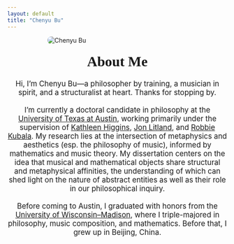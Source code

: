 ```yaml
---
layout: default
title: "Chenyu Bu"
---
```


<img src="{{ site.baseurl }}/assets/img/profile.jpg" alt="Chenyu Bu" style="max-width: 320px; border-radius: 8px; display: block; margin: auto;">

<h1 style="text-align: center; font-size: 2.3em; font-family: 'Augustine', serif; font-weight: 700; margin-top: 0.7em;">
  About Me
</h1>


<div style="text-align: center; font-size: 1.2em; max-width: 700px; margin: 0 auto;">
  Hi, I’m Chenyu Bu—a philosopher by training, a musician in spirit, and a structuralist at heart. Thanks for stopping by.
  <br><br>
  I’m currently a doctoral candidate in philosophy at the <a href="https://www.utexas.edu/" target="_blank">University of Texas at Austin</a>, working primarily under the supervision of 
  <a href="https://liberalarts.utexas.edu/philosophy/faculty/kmh" target="_blank">Kathleen Higgins</a>, 
  <a href="https://jonlitland.net/" target="_blank">Jon Litland</a>, and 
  <a href="https://robertkubala.com/" target="_blank">Robbie Kubala</a>. My research lies at the intersection of metaphysics and aesthetics (esp. the philosophy of music), informed by mathematics and music theory. My dissertation centers on the idea that musical and mathematical objects share structural and metaphysical affinities, the understanding of which can shed light on the nature of abstract entities as well as their role in our philosophical inquiry.
  <br><br>
  Before coming to Austin, I graduated with honors from the <a href="https://www.wisc.edu/" target="_blank">University of Wisconsin–Madison</a>, where I triple-majored in philosophy, music composition, and mathematics. Before that, I grew up in Beijing, China.
</div>
